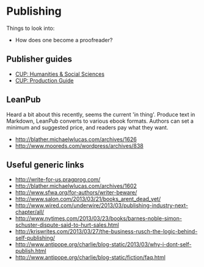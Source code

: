 # Publishing

Things to look into:

 * How does one become a proofreader?
 
## Publisher guides

 * [CUP: Humanities & Social Sciences](https://authornet.cambridge.org/information/proposaluk/hss/)
 * [CUP: Production Guide](https://authornet.cambridge.org/information/productionguide/)

## LeanPub

Heard a bit about this recently, seems the current 'in thing'. Produce text in Markdown, LeanPub converts to various ebook formats. Authors can set a minimum and suggested price, and readers pay what they want.

 * http://blather.michaelwlucas.com/archives/1626
 * http://www.mooreds.com/wordpress/archives/838

## Useful generic links

 * http://write-for-us.pragprog.com/
 * http://blather.michaelwlucas.com/archives/1602
 * http://www.sfwa.org/for-authors/writer-beware/
 * http://www.salon.com/2013/03/21/books_arent_dead_yet/
 * http://www.wired.com/underwire/2013/03/publishing-industry-next-chapter/all/
 * http://www.nytimes.com/2013/03/23/books/barnes-noble-simon-schuster-dispute-said-to-hurt-sales.html
 * http://kriswrites.com/2013/03/27/the-business-rusch-the-logic-behind-self-publishing/
 * http://www.antipope.org/charlie/blog-static/2013/03/why-i-dont-self-publish.html
 * http://www.antipope.org/charlie/blog-static/fiction/faq.html
